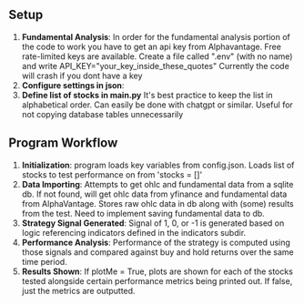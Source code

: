 ## Setup
1. **Fundamental Analysis**: In order for the fundamental analysis portion of the code to work you have to get an api key from Alphavantage. Free rate-limited keys are available. Create a file called ".env" (with no name) and write API_KEY="your_key_inside_these_quotes" Currently the code will crash if you dont have a key
2. **Configure settings in json**: 
3. **Define list of stocks in main.py** It's best practice to keep the list in alphabetical order. Can easily be done with chatgpt or similar. Useful for not copying database tables unnecessarily

## Program Workflow
1. **Initialization**: program loads key variables from config.json. Loads list of stocks to test performance on from 'stocks = []'
2. **Data Importing**: Attempts to get ohlc and fundamental data from a sqlite db. If not found, will get ohlc data from yfinance and fundamental data from AlphaVantage. Stores raw ohlc data in db along with (some) results from the test. Need to implement saving fundamental data to db.
3. **Strategy Signal Generated**: Signal of 1, 0, or -1 is generated based on logic referencing indicators defined in the indicators subdir.
4. **Performance Analysis**: Performance of the strategy is computed using those signals and compared against buy and hold returns over the same time period.
5. **Results Shown**: If plotMe = True, plots are shown for each of the stocks tested alongside certain performance metrics being printed out. If false, just the metrics are outputted.




